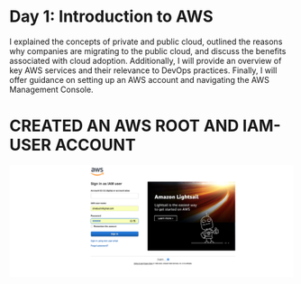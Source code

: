 

# Day 1: Introduction to AWS
I explained the concepts of private and public cloud, outlined the reasons why companies are migrating to the public cloud, and discuss the benefits associated with cloud adoption. Additionally, I will provide an overview of key AWS services and their relevance to DevOps practices. Finally, I will offer guidance on setting up an AWS account and navigating the AWS Management Console.

# CREATED AN AWS ROOT AND IAM-USER ACCOUNT
![](https://github.com/urstrulybutch/MY-AWS-CLOUD-PROJECTS/blob/main/%20AWS%20ACCOUNT%20SCREENSHOT.png)
